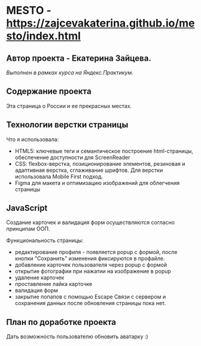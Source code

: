 # MESTO - https://zajcevakaterina.github.io/mesto/index.html
## Автор проекта - Екатерина Зайцева.
*Выполнен в рамках курса на Яндекс.Практикум.*

## Содержание проекта
Эта страница о России и ее прекрасных местах.

## Технологии верстки страницы
Что я использовала:
* HTML5: ключевые теги и семантическое построение html-страницы, обеспечение доступности для ScreenReader
* CSS: flexbox-верстка, позиционирование элементов, резиновая и адаптивная верстка, сглаживание шрифтов. Для верстки использовала Mobile First подход.
* Figma для макета и оптимизацию изображений для облегчения страницы

## JavaScript
Cоздание карточек и валидация форм осуществляются согласно принципам ООП.

Функциональность страницы:
* редактирование профиля - появляется popup с формой, после кнопки "Сохранить" изменения фиксируются в профайле.
* добавление карточек пользователя через popup с формой
* открытие фотографии при нажатии на изображение в popup
* удаление карточек
* проставление лайка карточке
* валидация форм
* закрытие попапов с помощью Escape
Связи с сервером и сохранения данных после обновления страницы пока нет.


## План по доработке проекта
Дать возможность пользователю обновить аватарку :)
